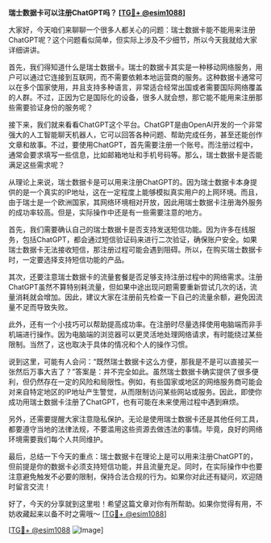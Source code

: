 **瑞士数据卡可以注册ChatGPT吗？ [[TG💪+ @esim1088](https://t.me/s/esim1088)]**

大家好，今天咱们来聊聊一个很多人都关心的问题：瑞士数据卡能不能用来注册ChatGPT呢？这个问题看似简单，但实际上涉及不少细节，所以今天我就给大家详细讲讲。

首先，我们得知道什么是瑞士数据卡。瑞士的数据卡其实是一种移动网络服务，用户可以通过它连接到互联网，而不需要依赖本地运营商的服务。这种数据卡通常可以在多个国家使用，并且支持多种语言，非常适合经常出国或者需要国际网络覆盖的人群。不过，正因为它是国际化的设备，很多人就会想，那它能不能用来注册那些需要验证身份的服务呢？

接下来，我们就来看看ChatGPT这个平台。ChatGPT是由OpenAI开发的一个非常强大的人工智能聊天机器人，它可以回答各种问题、帮助完成任务，甚至还能创作文章和故事。不过，要使用ChatGPT，首先需要注册一个账号。而注册过程中，通常会要求填写一些信息，比如邮箱地址和手机号码等。那么，瑞士数据卡是否能满足这些需求呢？

从理论上来说，瑞士数据卡是可以用来注册ChatGPT的。因为瑞士数据卡本身提供的是一个真实的IP地址，这在一定程度上能够模拟真实用户的上网环境。而且，由于瑞士是一个欧洲国家，其网络环境相对开放，因此用瑞士数据卡注册海外服务的成功率较高。但是，实际操作中还是有一些需要注意的地方。

首先，我们需要确认自己的瑞士数据卡是否支持发送短信功能。因为许多在线服务，包括ChatGPT，都会通过短信验证码来进行二次验证，确保账户安全。如果瑞士数据卡无法接收短信，那注册过程可能会遇到阻碍。所以，在购买瑞士数据卡时，一定要选择支持短信功能的产品。

其次，还要注意瑞士数据卡的流量套餐是否足够支持注册过程中的网络需求。注册ChatGPT虽然不算特别耗流量，但如果中途出现问题需要重新尝试几次的话，流量消耗就会增加。因此，建议大家在注册前先检查一下自己的流量余额，避免因流量不足而导致失败。

此外，还有一个小技巧可以帮助提高成功率。在注册时尽量选择使用电脑端而非手机端进行操作。因为电脑端的浏览器可以更灵活地处理网络请求，有时能绕过某些限制。当然了，这也取决于具体的情况和个人的操作习惯。

说到这里，可能有人会问：“既然瑞士数据卡这么方便，那我是不是可以直接买一张然后万事大吉了？”答案是：并不完全如此。虽然瑞士数据卡确实提供了很多便利，但仍然存在一定的风险和局限性。例如，有些国家或地区的网络服务商可能会对来自特定地区的IP地址产生警觉，从而限制访问某些网站或服务。因此，即使你成功用瑞士数据卡注册了ChatGPT，也有可能在未来使用过程中遇到麻烦。

另外，还需要提醒大家注意隐私保护。无论是使用瑞士数据卡还是其他任何工具，都要遵守当地的法律法规，不要滥用这些资源去做违法的事情。毕竟，良好的网络环境需要我们每个人共同维护。

最后，总结一下今天的重点：瑞士数据卡在理论上是可以用来注册ChatGPT的，但前提是你的数据卡必须支持短信功能，并且流量充足。同时，在实际操作中也要注意避免触发不必要的限制，保持合法合规的行为。如果你对此还有疑问，欢迎随时留言交流！

好了，今天的分享就到这里啦！希望这篇文章对你有所帮助。如果你觉得有用，不妨收藏起来以备不时之需哦～ [[TG💪+ @esim1088](https://t.me/s/esim1088)] 

[[TG💪+ @esim1088](https://t.me/s/esim1088) ![Image](https://i.postimg.cc/4NQfJmqS/Snipaste-2025-05-13-00-14-12.png)]